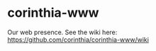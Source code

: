 # corinthia-www
Our web presence.
See the wiki here: https://github.com/corinthia/corinthia-www/wiki
